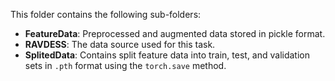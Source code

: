 This folder contains the following sub-folders:

- **FeatureData**: Preprocessed and augmented data stored in pickle format.
- **RAVDESS**: The data source used for this task.
- **SplitedData**: Contains split feature data into train, test, and validation sets in `.pth` format using the `torch.save` method.

